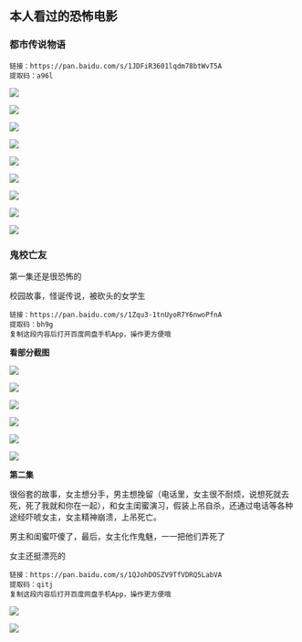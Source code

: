 ## 本人看过的恐怖电影

### 都市传说物语

```shell
链接：https://pan.baidu.com/s/1JDFiR3601lqdm78btWvT5A 
提取码：a96l
```

![](https://github.com/zyl-fun/pic/blob/master/%E9%83%BD%E5%B8%82%E4%BC%A0%E8%AF%B4%E7%89%A9%E8%AF%AD/%E9%83%BD%E5%B8%82%E4%BC%A0%E8%AF%B4%E7%89%A9%E8%AF%AD.Urban-Legend-Story-Hikiko.2007.WTF.mkv_20200628_200944.997.jpg?raw=true)

![](https://github.com/zyl-fun/pic/blob/master/%E9%83%BD%E5%B8%82%E4%BC%A0%E8%AF%B4%E7%89%A9%E8%AF%AD/%E9%83%BD%E5%B8%82%E4%BC%A0%E8%AF%B4%E7%89%A9%E8%AF%AD.Urban-Legend-Story-Hikiko.2007.WTF.mkv_20200628_202323.269.jpg?raw=true)

![](https://github.com/zyl-fun/pic/blob/master/%E9%83%BD%E5%B8%82%E4%BC%A0%E8%AF%B4%E7%89%A9%E8%AF%AD/%E9%83%BD%E5%B8%82%E4%BC%A0%E8%AF%B4%E7%89%A9%E8%AF%AD.Urban-Legend-Story-Hikiko.2007.WTF.mkv_20200628_202349.327.jpg?raw=true)

![](https://github.com/zyl-fun/pic/blob/master/%E9%83%BD%E5%B8%82%E4%BC%A0%E8%AF%B4%E7%89%A9%E8%AF%AD/%E9%83%BD%E5%B8%82%E4%BC%A0%E8%AF%B4%E7%89%A9%E8%AF%AD.Urban-Legend-Story-Hikiko.2007.WTF.mkv_20200628_202410.693.jpg?raw=true)

![](https://github.com/zyl-fun/pic/blob/master/%E9%83%BD%E5%B8%82%E4%BC%A0%E8%AF%B4%E7%89%A9%E8%AF%AD/%E9%83%BD%E5%B8%82%E4%BC%A0%E8%AF%B4%E7%89%A9%E8%AF%AD.Urban-Legend-Story-Hikiko.2007.WTF.mkv_20200628_202446.581.jpg?raw=true)

![](https://github.com/zyl-fun/pic/blob/master/%E9%83%BD%E5%B8%82%E4%BC%A0%E8%AF%B4%E7%89%A9%E8%AF%AD/%E9%83%BD%E5%B8%82%E4%BC%A0%E8%AF%B4%E7%89%A9%E8%AF%AD.Urban-Legend-Story-Hikiko.2007.WTF.mkv_20200628_202505.765.jpg?raw=true)

![](https://github.com/zyl-fun/pic/blob/master/%E9%83%BD%E5%B8%82%E4%BC%A0%E8%AF%B4%E7%89%A9%E8%AF%AD/%E9%83%BD%E5%B8%82%E4%BC%A0%E8%AF%B4%E7%89%A9%E8%AF%AD.Urban-Legend-Story-Hikiko.2007.WTF.mkv_20200628_202530.885.jpg?raw=true)

![](https://github.com/zyl-fun/pic/blob/master/%E9%83%BD%E5%B8%82%E4%BC%A0%E8%AF%B4%E7%89%A9%E8%AF%AD/%E9%83%BD%E5%B8%82%E4%BC%A0%E8%AF%B4%E7%89%A9%E8%AF%AD.Urban-Legend-Story-Hikiko.2007.WTF.mkv_20200628_202541.983.jpg?raw=true)

![](https://github.com/zyl-fun/pic/blob/master/%E9%83%BD%E5%B8%82%E4%BC%A0%E8%AF%B4%E7%89%A9%E8%AF%AD/%E9%83%BD%E5%B8%82%E4%BC%A0%E8%AF%B4%E7%89%A9%E8%AF%AD.Urban-Legend-Story-Hikiko.2007.WTF.mkv_20200628_190728.896.jpg?raw=true)



### 鬼校亡友

第一集还是很恐怖的

校园故事，怪诞传说，被砍头的女学生

```shell
链接：https://pan.baidu.com/s/1Zqu3-1tnUyoR7Y6nwoPfnA 
提取码：bh9g 
复制这段内容后打开百度网盘手机App，操作更方便哦
```

**看部分截图**

![](https://github.com/zyl-fun/pic/blob/master/%E9%AC%BC%E6%A0%A1%E4%BA%A1%E5%8F%8B-1/%E3%80%90BTS%E3%80%91%E3%80%90Aka%20Spook%20School%20EP01%20%E3%80%91.rmvb_20200628_211253.126.jpg?raw=true)

![](https://github.com/zyl-fun/pic/blob/master/%E9%AC%BC%E6%A0%A1%E4%BA%A1%E5%8F%8B-1/%E3%80%90BTS%E3%80%91%E3%80%90Aka%20Spook%20School%20EP01%20%E3%80%91.rmvb_20200628_211304.485.jpg?raw=true)

![](https://github.com/zyl-fun/pic/blob/master/%E9%AC%BC%E6%A0%A1%E4%BA%A1%E5%8F%8B-1/%E3%80%90BTS%E3%80%91%E3%80%90Aka%20Spook%20School%20EP01%20%E3%80%91.rmvb_20200628_225509.396.jpg?raw=true)

![](https://github.com/zyl-fun/pic/blob/master/%E9%AC%BC%E6%A0%A1%E4%BA%A1%E5%8F%8B-1/%E3%80%90BTS%E3%80%91%E3%80%90Aka%20Spook%20School%20EP01%20%E3%80%91.rmvb_20200628_225623.220.jpg?raw=true)

![](https://github.com/zyl-fun/pic/blob/master/%E9%AC%BC%E6%A0%A1%E4%BA%A1%E5%8F%8B-1/%E3%80%90BTS%E3%80%91%E3%80%90Aka%20Spook%20School%20EP01%20%E3%80%91.rmvb_20200628_224102.724.jpg?raw=true)

![](https://github.com/zyl-fun/pic/blob/master/%E9%AC%BC%E6%A0%A1%E4%BA%A1%E5%8F%8B-1/%E3%80%90BTS%E3%80%91%E3%80%90Aka%20Spook%20School%20EP01%20%E3%80%91.rmvb_20200628_225630.271.jpg?raw=true)

**第二集**

很俗套的故事，女主想分手，男主想挽留（电话里，女主很不耐烦，说想死就去死，死了我就和你在一起），和女主闺蜜演习，假装上吊自杀，还通过电话等各种途经吓唬女主，女主精神崩溃，上吊死亡。

男主和闺蜜吓傻了，最后，女主化作鬼魅，一一把他们弄死了

女主还挺漂亮的

```shell
链接：https://pan.baidu.com/s/1QJohDOSZV9TfVDRQ5LabVA 
提取码：qitj 
复制这段内容后打开百度网盘手机App，操作更方便哦
```

![](https://github.com/zyl-fun/pic/blob/master/%E9%AC%BC%E6%A0%A1%E4%BA%A1%E5%8F%8B-2/206f97be375ed3b6cdd5ebac64bb874.jpg?raw=true)

![](https://github.com/zyl-fun/pic/blob/master/%E9%AC%BC%E6%A0%A1%E4%BA%A1%E5%8F%8B-2/b672dd9c0356e48fae0d233d43e4edb.jpg?raw=true)